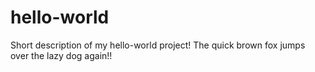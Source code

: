 # hello-world
Short description of my hello-world project!
The quick brown fox jumps over the lazy dog again!!
